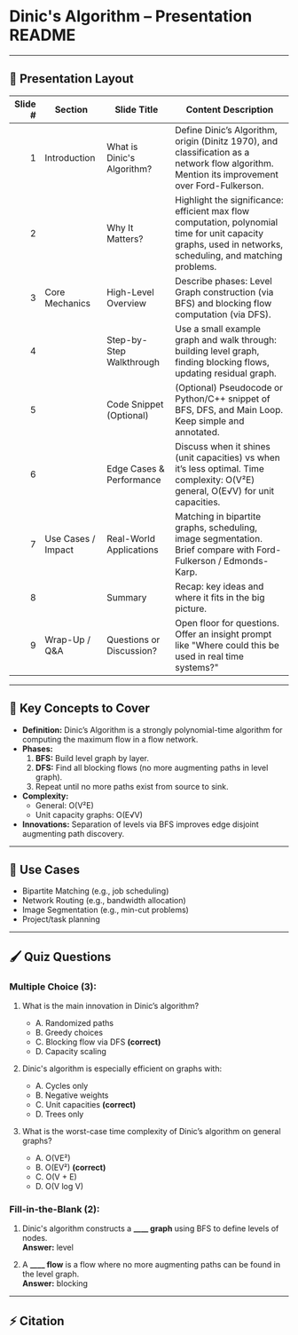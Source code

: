 # Dinic's Algorithm – Presentation README



---

## 📅 Presentation Layout

| Slide # | Section               | Slide Title                  | Content Description |
|--------:|-----------------------|-------------------------------|---------------------|
| 1       | Introduction           | What is Dinic's Algorithm?    | Define Dinic’s Algorithm, origin (Dinitz 1970), and classification as a network flow algorithm. Mention its improvement over Ford-Fulkerson. |
| 2       |                        | Why It Matters?               | Highlight the significance: efficient max flow computation, polynomial time for unit capacity graphs, used in networks, scheduling, and matching problems. |
| 3       | Core Mechanics         | High-Level Overview           | Describe phases: Level Graph construction (via BFS) and blocking flow computation (via DFS). |
| 4       |                        | Step-by-Step Walkthrough      | Use a small example graph and walk through: building level graph, finding blocking flows, updating residual graph. |
| 5       |                        | Code Snippet (Optional)       | (Optional) Pseudocode or Python/C++ snippet of BFS, DFS, and Main Loop. Keep simple and annotated. |
| 6       |                        | Edge Cases & Performance      | Discuss when it shines (unit capacities) vs when it’s less optimal. Time complexity: O(V²E) general, O(E√V) for unit capacities. |
| 7       | Use Cases / Impact     | Real-World Applications       | Matching in bipartite graphs, scheduling, image segmentation. Brief compare with Ford-Fulkerson / Edmonds-Karp. |
| 8       |                        | Summary                       | Recap: key ideas and where it fits in the big picture. |
| 9       | Wrap-Up / Q&A          | Questions or Discussion?      | Open floor for questions. Offer an insight prompt like "Where could this be used in real time systems?" |

---

## 📘 Key Concepts to Cover

- **Definition:** Dinic’s Algorithm is a strongly polynomial-time algorithm for computing the maximum flow in a flow network.
- **Phases:**
  1. **BFS:** Build level graph by layer.
  2. **DFS:** Find all blocking flows (no more augmenting paths in level graph).
  3. Repeat until no more paths exist from source to sink.
- **Complexity:**
  - General: O(V²E)
  - Unit capacity graphs: O(E√V)
- **Innovations:** Separation of levels via BFS improves edge disjoint augmenting path discovery.

---

## 📑 Use Cases

- Bipartite Matching (e.g., job scheduling)
- Network Routing (e.g., bandwidth allocation)
- Image Segmentation (e.g., min-cut problems)
- Project/task planning

---

## 🖌️ Quiz Questions

### Multiple Choice (3):
1. What is the main innovation in Dinic’s algorithm?
   - A. Randomized paths
   - B. Greedy choices
   - C. Blocking flow via DFS **(correct)**
   - D. Capacity scaling

2. Dinic's algorithm is especially efficient on graphs with:
   - A. Cycles only
   - B. Negative weights
   - C. Unit capacities **(correct)**
   - D. Trees only

3. What is the worst-case time complexity of Dinic’s algorithm on general graphs?
   - A. O(VE²)
   - B. O(EV²) **(correct)**
   - C. O(V + E)
   - D. O(V log V)

### Fill-in-the-Blank (2):
1. Dinic's algorithm constructs a **____ graph** using BFS to define levels of nodes.  
   **Answer:** level

2. A **____ flow** is a flow where no more augmenting paths can be found in the level graph.  
   **Answer:** blocking

---



## ⚡️ Citation


